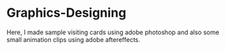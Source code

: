 # Graphics-Designing

Here, I made sample visiting cards using adobe photoshop and also some small animation clips using adobe aftereffects.
